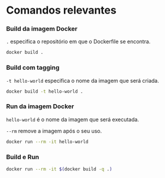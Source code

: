 # Comandos relevantes

### Build da imagem Docker

`.` especifica o repositório em que o Dockerfile se encontra.

```bash
docker build .
```

### Build com tagging

`-t hello-world` especifica o nome da imagem que será criada.

```bash
docker build -t hello-world .
```

### Run da imagem Docker

`hello-world` é o nome da imagem que será executada.

`--rm` remove a imagem após o seu uso.

```bash
docker run --rm -it hello-world
```

### Build e Run

```bash
docker run --rm -it $(docker build -q .)
```
